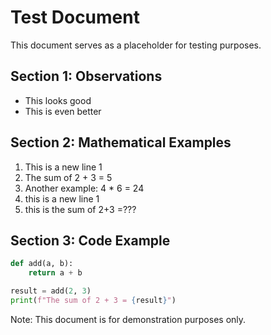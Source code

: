# Test Document

This document serves as a placeholder for testing purposes.

## Section 1: Observations

- This looks good
- This is even better

## Section 2: Mathematical Examples

1. This is a new line 1
2. The sum of 2 + 3 = 5
3. Another example: 4 * 6 = 24
4. this is a new line 1
5. this is the sum of 2+3 =???

## Section 3: Code Example

```python
def add(a, b):
    return a + b

result = add(2, 3)
print(f"The sum of 2 + 3 = {result}")
```

Note: This document is for demonstration purposes only.
